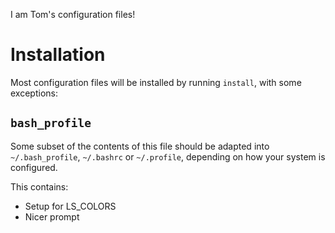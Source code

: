 I am Tom's configuration files!

# Installation

Most configuration files will be installed by running `install`, with some exceptions:

## `bash_profile`
Some subset of the contents of this file should be adapted into `~/.bash_profile`, `~/.bashrc` or `~/.profile`,
depending on how your system is configured.

This contains:
* Setup for LS_COLORS
* Nicer prompt

